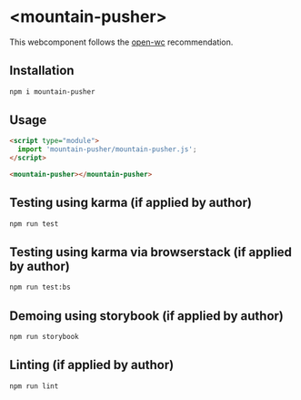 # \<mountain-pusher>

This webcomponent follows the [open-wc](https://github.com/open-wc/open-wc) recommendation.

## Installation
```bash
npm i mountain-pusher
```

## Usage
```html
<script type="module">
  import 'mountain-pusher/mountain-pusher.js';
</script>

<mountain-pusher></mountain-pusher>
```

## Testing using karma (if applied by author)
```bash
npm run test
```

## Testing using karma via browserstack (if applied by author)
```bash
npm run test:bs
```

## Demoing using storybook (if applied by author)
```bash
npm run storybook
```

## Linting (if applied by author)
```bash
npm run lint
```
